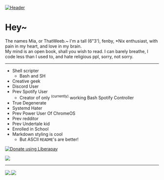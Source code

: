 [![Header](https://github.com/ThatGeekyWeeb/Squid-Dots/blob/master/wallpapers/the-blood-is-there.png)](https://github.com/ThatGeekyWeeb/Squid-Dots)

# Hey~
The names Mia, or ThatWeeb.~ I'm a tall (6"3'), fenby, \*Nix enthusiast, with pain in my heart, and love in my brain.  
My mind is an open book, shall you wish to read. I can barely breathe, I code less than I used to, and hate religious ppl, sorry, not sorry. 

---

 - Shell scripter
   - Bash and SH
 - Creative geek
 - Discord User
 - Prev Spotify User
   - Creator of only <sup>(currently)</sup> working Bash Spotify Controller
 - True Degenerate
 - Systemd Hater
 - Prev Power User Of ChromeOS
 - Prev redditor
 - Prev Undertale kid
 - Enrolled in School
 - Markdown styling is cool
   - But ASCII `README`'s are better!

<noscript><a href="https://liberapay.com/ThatWeeb/donate"><img alt="Donate using Liberapay" src="https://liberapay.com/assets/widgets/donate.svg"></a></noscript>


<!-- <a href="https://github.com/ThatGeekyWeeb">
<img align="center" src="https://github-readme-stats.vercel.app/api/top-langs/?username=ThatGeekyWeeb&layout=compact&theme=dracula&text_color=69d7a5">
</a> The api broke --> 
<a href="https://github.com/ThatGeekyWeeb/">
<img align="center" src="https://github-profile-trophy.vercel.app/?username=thatgeekyweeb&column=8&theme=onedark">
</a>

***
<a href="https://github.com/thatgeekyweeb/blobash">
<img align="center" src="https://github-readme-stats.vercel.app/api/pin/?username=thatgeekyweeb&repo=blobash&layout=compact&theme=dracula&text_color=9cfff2">
</a>
<a href="https://github.com/thatgeekyweeb/spotbash">
<img align="center" src="https://github-readme-stats.vercel.app/api/pin/?username=thatgeekyweeb&repo=spotbash&layout=compact&theme=dracula&text_color=9cfff2">
</a>
